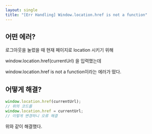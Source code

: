 ```yaml
---
layout: single
title: "[Err Handling] Window.location.href is not a function"
---
```


## 어떤 에러?

로그아웃을 눌렀을 때 현재 페이지로 location 시키기 위해

window.location.href(currentUrl) 을 입력했는데

window.location.href is not a function이라는 에러가 떴다.

## 어떻게 해결?

```jsx
window.location.href(currentUrl);
// 위의 코드를
window.location.href = currentUrl;
// 이렇게 변경하니 오류 해결
```

위와 같이 해결했다.
